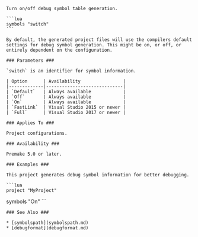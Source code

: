 	Turn on/off debug symbol table generation.
	
	```lua
	symbols "switch"
	```
	
	By default, the generated project files will use the compilers default settings for debug symbol generation. This might be on, or off, or entirely dependent on the configuration.
	
	### Parameters ###
	
	`switch` is an identifier for symbol information.
	
	| Option      | Availability                |
	|-------------|-----------------------------|
	| `Default`   | Always available            |
	| `Off`       | Always available            |
	| `On`        | Always available            |
	| `FastLink`  | Visual Studio 2015 or newer |
	| `Full`      | Visual Studio 2017 or newer |
	
	### Applies To ###
	
	Project configurations.
	
	### Availability ###
	
	Premake 5.0 or later.
	
	### Examples ###
	
	This project generates debug symbol information for better debugging.
	
	```lua
	project "MyProject"
symbols "On"
	```
	
	### See Also ###
	
    * [symbolspath](symbolspath.md)
    * [debugformat](debugformat.md)
	